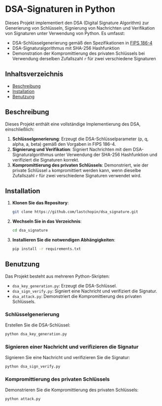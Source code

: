 # DSA-Signaturen in Python

Dieses Projekt implementiert den DSA (Digital Signature Algorithm) zur Generierung von Schlüsseln, Signierung von Nachrichten und Verifikation von Signaturen unter Verwendung von Python. Es umfasst:

- DSA-Schlüsselgenerierung gemäß den Spezifikationen in [FIPS 186-4](https://nvlpubs.nist.gov/nistpubs/FIPS/NIST.FIPS.186-4.pdf)
- DSA-Signaturalgorithmus mit SHA-256 Hashfunktion
- Demonstration der Kompromittierung des privaten Schlüssels bei Verwendung derselben Zufallszahl `r` für zwei verschiedene Signaturen

## Inhaltsverzeichnis

- [Beschreibung](#beschreibung)
- [Installation](#installation)
- [Benutzung](#benutzung)


## Beschreibung

Dieses Projekt enthält eine vollständige Implementierung des DSA, einschließlich:

1. **Schlüsselgenerierung**: Erzeugt die DSA-Schlüsselparameter (p, q, alpha, a, beta) gemäß den Vorgaben in FIPS 186-4.
2. **Signierung und Verifikation**: Signiert Nachrichten mit dem DSA-Signaturalgorithmus unter Verwendung der SHA-256 Hashfunktion und verifiziert die Signaturen korrekt.
3. **Kompromittierung des privaten Schlüssels**: Demonstriert, wie der private Schlüssel `a` kompromittiert werden kann, wenn dieselbe Zufallszahl `r` für zwei verschiedene Signaturen verwendet wird.


## Installation

1. **Klonen Sie das Repository**:
    ```bash
    git clone https://github.com/lastchopin/dsa_signature.git
    ```

2. **Wechseln Sie in das Verzeichnis**:
    ```bash
    cd dsa_signature
    ```

3. **Installieren Sie die notwendigen Abhängigkeiten**:
    ```bash
    pip install -r requirements.txt
    ```

## Benutzung

Das Projekt besteht aus mehreren Python-Skripten:

- `dsa_key_generation.py`: Erzeugt die DSA-Schlüssel.
- `dsa_sign_verify.py`: Signiert eine Nachricht und verifiziert die Signatur.
- `dsa_attack.py`: Demonstriert die Kompromittierung des privaten Schlüssels.

### Schlüsselgenerierung

Erstellen Sie die DSA-Schlüssel:
```bash
python dsa_key_generation.py
```

### Signieren einer Nachricht und verifizieren die Signatur

Signieren Sie eine Nachricht und verifizieren Sie die Signatur:
```bash
python dsa_sign_verify.py
```

### Kompromittierung des privaten Schlüssels

Demonstrieren Sie die Kompromittierung des privaten Schlüssels:
```bash
python attack.py
```


